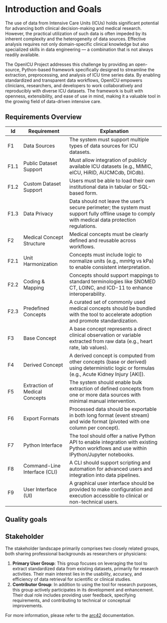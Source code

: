 # Introduction and Goals

The use of data from Intensive Care Units (ICUs) holds significant potential for advancing both clinical decision-making and medical research. However, the practical utilization of such data is often impeded by its inherent complexity and the heterogeneity of data sources. Effective analysis requires not only domain-specific clinical knowledge but also specialized skills in data engineering — a combination that is not always readily available.

The OpenICU Project addresses this challenge by providing an open-source, Python-based framework specifically designed to streamline the extraction, preprocessing, and analysis of ICU time series data. By enabling standardized and transparent data workflows, OpenICU empowers clinicians, researchers, and developers to work collaboratively and reproducibly with diverse ICU datasets. The framework is built with openness, extensibility, and ease of use in mind, making it a valuable tool in the growing field of data-driven intensive care.

## Requirements Overview

| Id | Requirement | Explanation |
| -- | ----------- | ----------- |
| F1 | Data Sources | The system must support multiple types of data sources for ICU datasets. |
| F1.1 | Public Dataset Support | Must allow integration of publicly available ICU datasets (e.g., MIMIC, eICU, HiRID, AUCMCdb, DICdb). |
| F1.2 | Custom Dataset Support | Users must be able to load their own institutional data in tabular or SQL-based form. |
| F1.3 | Data Privacy | Data should not leave the user’s secure perimeter; the system must support fully offline usage to comply with medical data protection regulations. |
| F2 | Medical Concept Structure | Medical concepts must be clearly defined and reusable across workflows. |
| F2.1 | Unit Harmonization | Concepts must include logic to normalize units (e.g., mmHg vs kPa) to enable consistent interpretation. |
| F2.2 | Coding & Mapping | Concepts should support mappings to standard terminologies like SNOMED CT, LOINC, and ICD-11 to enhance interoperability. |
| F2.3 | Predefined Concepts | A curated set of commonly used medical concepts should be bundled with the tool to accelerate adoption and promote standardization. |
| F3 | Base Concept | A base concept represents a direct clinical observation or variable extracted from raw data (e.g., heart rate, lab values). |
| F4 | Derived Concept | A derived concept is computed from other concepts (base or derived) using deterministic logic or formulas (e.g., Acute Kidney Injury [AKI]). |
| F5 | Extraction of Medical Concepts | The system should enable bulk extraction of defined concepts from one or more data sources with minimal manual intervention. |
| F6 | Export Formats | Processed data should be exportable in both long format (event stream) and wide format (pivoted with one column per concept). |
| F7 | Python Interface | The tool should offer a native Python API to enable integration with existing Python workflows and use within IPython/Jupyter notebooks. |
| F8 | Command-Line Interface (CLI) | A CLI should support scripting and automation for advanced users and integration into data pipelines. |
| F9 | User Interface (UI) | A graphical user interface should be provided to make configuration and execution accessible to clinical or non-technical users. |

## Quality goals



## Stakeholder

The stakeholder landscape primarily comprises two closely related groups, both sharing professional backgrounds as researchers or physicians:

1. **Primary User Group**: This group focuses on leveraging the tool to extract standardized data from existing datasets, primarily for research activities. Their main interest lies in the usability, accuracy, and efficiency of data retrieval for scientific or clinical studies.
1. **Contributor Group**: In addition to using the tool for research purposes, this group actively participates in its development and enhancement. Their dual role includes providing user feedback, specifying requirements, and contributing to technical or conceptual improvements.

For more information, please refer to the [arc42](https://docs.arc42.org/section-1/) documentation.
